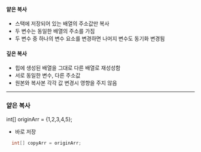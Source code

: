 #### 얕은 복사
- 스택에 저장되어 있는 배열의 주소값만 복사
- 두 변수는 동일한 배열의 주소를 가짐
- 두 변수 중 하나의 변수 요소를 변경하면 나머지 변수도 동기화 변경됨

#### 깊은 복사
- 힙에 생성된 배열을 그대로 다른 배열로 재성성함
- 서로 동일한 변수, 다른 주소값
- 원본와 복사본 각각 값 변경시 영향을 주지 않음

---
### 얕은 복사
int[] originArr = {1,2,3,4,5};

- 바로 저장
```java
  int[] copyArr = originArr;	
```
